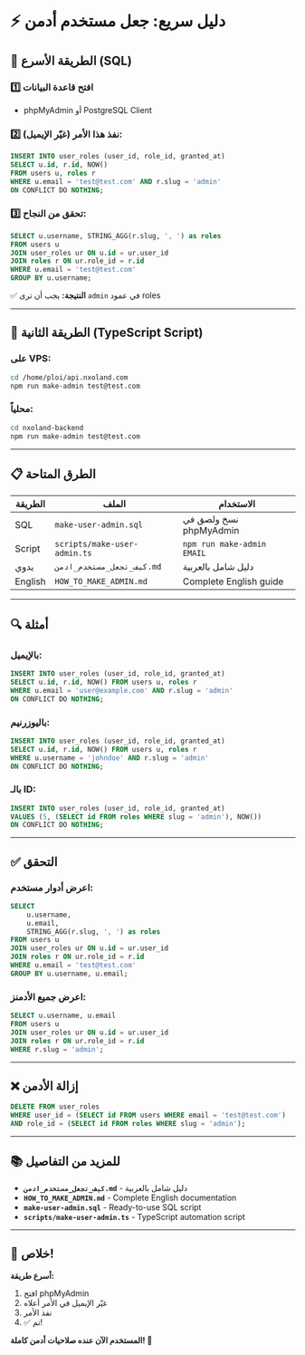 # ⚡ دليل سريع: جعل مستخدم أدمن

## 🎯 الطريقة الأسرع (SQL)

### 1️⃣ افتح قاعدة البيانات
- phpMyAdmin أو PostgreSQL Client

### 2️⃣ نفذ هذا الأمر (غيّر الإيميل):
```sql
INSERT INTO user_roles (user_id, role_id, granted_at)
SELECT u.id, r.id, NOW()
FROM users u, roles r
WHERE u.email = 'test@test.com' AND r.slug = 'admin'
ON CONFLICT DO NOTHING;
```

### 3️⃣ تحقق من النجاح:
```sql
SELECT u.username, STRING_AGG(r.slug, ', ') as roles
FROM users u
JOIN user_roles ur ON u.id = ur.user_id
JOIN roles r ON ur.role_id = r.id
WHERE u.email = 'test@test.com'
GROUP BY u.username;
```

✅ **النتيجة:** يجب أن ترى `admin` في عمود roles

---

## 🚀 الطريقة الثانية (TypeScript Script)

### على VPS:
```bash
cd /home/ploi/api.nxoland.com
npm run make-admin test@test.com
```

### محلياً:
```bash
cd nxoland-backend
npm run make-admin test@test.com
```

---

## 📋 الطرق المتاحة

| الطريقة | الملف | الاستخدام |
|---------|-------|-----------|
| SQL | `make-user-admin.sql` | نسخ ولصق في phpMyAdmin |
| Script | `scripts/make-user-admin.ts` | `npm run make-admin EMAIL` |
| يدوي | `كيف_تجعل_مستخدم_ادمن.md` | دليل شامل بالعربية |
| English | `HOW_TO_MAKE_ADMIN.md` | Complete English guide |

---

## 🔍 أمثلة

### بالإيميل:
```sql
INSERT INTO user_roles (user_id, role_id, granted_at)
SELECT u.id, r.id, NOW() FROM users u, roles r
WHERE u.email = 'user@example.com' AND r.slug = 'admin'
ON CONFLICT DO NOTHING;
```

### باليوزرنيم:
```sql
INSERT INTO user_roles (user_id, role_id, granted_at)
SELECT u.id, r.id, NOW() FROM users u, roles r
WHERE u.username = 'johndoe' AND r.slug = 'admin'
ON CONFLICT DO NOTHING;
```

### بالـ ID:
```sql
INSERT INTO user_roles (user_id, role_id, granted_at)
VALUES (5, (SELECT id FROM roles WHERE slug = 'admin'), NOW())
ON CONFLICT DO NOTHING;
```

---

## ✅ التحقق

### اعرض أدوار مستخدم:
```sql
SELECT 
    u.username,
    u.email,
    STRING_AGG(r.slug, ', ') as roles
FROM users u
JOIN user_roles ur ON u.id = ur.user_id
JOIN roles r ON ur.role_id = r.id
WHERE u.email = 'test@test.com'
GROUP BY u.username, u.email;
```

### اعرض جميع الأدمنز:
```sql
SELECT u.username, u.email
FROM users u
JOIN user_roles ur ON u.id = ur.user_id
JOIN roles r ON ur.role_id = r.id
WHERE r.slug = 'admin';
```

---

## ❌ إزالة الأدمن

```sql
DELETE FROM user_roles
WHERE user_id = (SELECT id FROM users WHERE email = 'test@test.com')
AND role_id = (SELECT id FROM roles WHERE slug = 'admin');
```

---

## 📚 للمزيد من التفاصيل

- **`كيف_تجعل_مستخدم_ادمن.md`** - دليل شامل بالعربية
- **`HOW_TO_MAKE_ADMIN.md`** - Complete English documentation
- **`make-user-admin.sql`** - Ready-to-use SQL script
- **`scripts/make-user-admin.ts`** - TypeScript automation script

---

## 🎉 خلاص!

**أسرع طريقة:**
1. افتح phpMyAdmin
2. غيّر الإيميل في الأمر أعلاه
3. نفذ الأمر
4. ✅ تم!

**المستخدم الآن عنده صلاحيات أدمن كاملة! 🚀**
